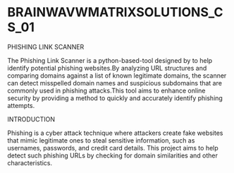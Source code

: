 # BRAINWAVWMATRIXSOLUTIONS_CS_01

PHISHING LINK SCANNER

The Phishing Link Scanner is a python-based-tool designed by to help identify potential phishing websites.By analyzing URL structures and comparing domains against a list of known legitimate domains, the scanner can detect misspelled domain names and suspicious subdomains that are commonly used in phishing attacks.This tool aims to enhance online security by providing a method to quickly and accurately identify phishing attempts.

INTRODUCTION

Phishing is a cyber attack technique where attackers create fake websites that mimic legitimate ones to steal sensitive information, such as usernames, passwords, and credit card details. This project aims to help detect such phishing URLs by checking for domain similarities and other characteristics.